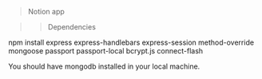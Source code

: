 >Notion app

>>Dependencies

npm install express express-handlebars express-session method-override mongoose passport passport-local bcrypt.js connect-flash

You should have mongodb installed in your local machine.

